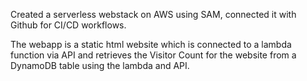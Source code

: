 Created a serverless webstack on AWS using SAM, connected it with Github for CI/CD workflows.

The webapp is a static html website which is connected to a lambda function via API and retrieves the Visitor Count for the website from a DynamoDB table using the lambda and API.
